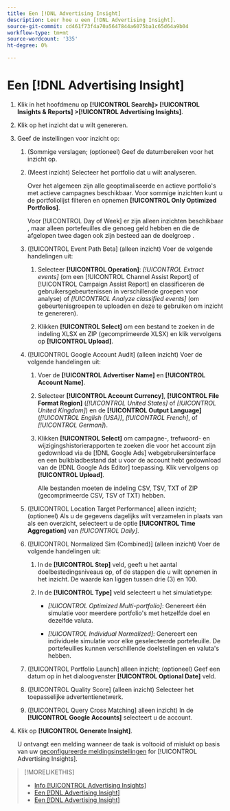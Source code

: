 ```yaml
---
title: Een [!DNL Advertising Insight]
description: Leer hoe u een [!DNL Advertising Insight].
source-git-commit: cd461f73f4a70a5647844a6075ba1c65d64a9b04
workflow-type: tm+mt
source-wordcount: '335'
ht-degree: 0%

---
```


# Een [!DNL Advertising Insight]

1. Klik in het hoofdmenu op **[!UICONTROL Search]> [!UICONTROL Insights & Reports] >[!UICONTROL Advertising Insights]**.

2. Klik op het inzicht dat u wilt genereren.

3. Geef de instellingen voor inzicht op:

   1. (Sommige verslagen; (optioneel) Geef de datumbereiken voor het inzicht op.

   2. (Meest inzicht) Selecteer het portfolio dat u wilt analyseren.

      Over het algemeen zijn alle geoptimaliseerde en actieve portfolio&#39;s met actieve campagnes beschikbaar. Voor sommige inzichten kunt u de portfoliolijst filteren en opnemen **[!UICONTROL Only Optimized Portfolios]**.

      Voor [!UICONTROL Day of Week] er zijn alleen inzichten beschikbaar , maar alleen portefeuilles die genoeg geld hebben en die de afgelopen twee dagen ook zijn besteed aan de doelgroep .

   3. ([!UICONTROL Event Path Beta] (alleen inzicht) Voer de volgende handelingen uit:

      1. Selecteer **[!UICONTROL Operation]**: *[!UICONTROL Extract events]* (om een [!UICONTROL Channel Assist Report] of [!UICONTROL Campaign Assist Report] en classificeren de gebruikersgebeurtenissen in verschillende groepen voor analyse) of *[!UICONTROL Analyze classified events]* (om gebeurtenisgroepen te uploaden en deze te gebruiken om inzicht te genereren).

      1. Klikken **[!UICONTROL Select]** om een bestand te zoeken in de indeling XLSX en ZIP (gecomprimeerde XLSX) en klik vervolgens op **[!UICONTROL Upload]**.
   4. ([!UICONTROL Google Account Audit] (alleen inzicht) Voer de volgende handelingen uit:

      1. Voer de **[!UICONTROL Advertiser Name]** en **[!UICONTROL Account Name]**.

      1. Selecteer **[!UICONTROL Account Currency]**, **[!UICONTROL File Format Region]** (*[!UICONTROL United States]* of *[!UICONTROL United Kingdom]*) en de **[!UICONTROL Output Language]** (*[!UICONTROL English (USA)]*, *[!UICONTROL French]*, of *[!UICONTROL German]*).

      1. Klikken **[!UICONTROL Select]** om campagne-, trefwoord- en wijzigingshistorierapporten te zoeken die voor het account zijn gedownload via de [!DNL Google Ads] webgebruikersinterface en een bulkbladbestand dat u voor de account hebt gedownload van de [!DNL Google Ads Editor] toepassing. Klik vervolgens op **[!UICONTROL Upload]**.

         Alle bestanden moeten de indeling CSV, TSV, TXT of ZIP (gecomprimeerde CSV, TSV of TXT) hebben.
   5. ([!UICONTROL Location Target Performance] alleen inzicht; (optioneel) Als u de gegevens dagelijks wilt verzamelen in plaats van als een overzicht, selecteert u de optie **[!UICONTROL Time Aggregation]** van *[!UICONTROL Daily]*.

   6. ([!UICONTROL Normalized Sim (Combined)] (alleen inzicht) Voer de volgende handelingen uit:

      1. In de **[!UICONTROL Step]** veld, geeft u het aantal doelbestedingsniveaus op, of de stappen die u wilt opnemen in het inzicht. De waarde kan liggen tussen drie (3) en 100.

      1. In de **[!UICONTROL Type]** veld selecteert u het simulatietype:

         * *[!UICONTROL Optimized Multi-portfolio]*: Genereert één simulatie voor meerdere portfolio&#39;s met hetzelfde doel en dezelfde valuta.

         * *[!UICONTROL Individual Normalized]*: Genereert een individuele simulatie voor elke geselecteerde portefeuille. De portefeuilles kunnen verschillende doelstellingen en valuta&#39;s hebben.
   7. ([!UICONTROL Portfolio Launch] alleen inzicht; (optioneel) Geef een datum op in het dialoogvenster **[!UICONTROL Optional Date]** veld.

   8. ([!UICONTROL Quality Score] (alleen inzicht) Selecteer het toepasselijke advertentienetwerk.

   9. ([!UICONTROL Query Cross Matching] alleen inzicht) In de **[!UICONTROL Google Accounts]** selecteert u de account.




4. Klik op **[!UICONTROL Generate Insight]**.

   U ontvangt een melding wanneer de taak is voltooid of mislukt op basis van uw [geconfigureerde meldingsinstellingen](/help/search-social-commerce/notifications/notification-edit.md) for [!UICONTROL Advertising Insights].

>[!MORELIKETHIS]
>
>* [Info [!UICONTROL Advertising Insights]](insight-about.md)
>* [Een [!DNL Advertising Insight]](insight-view-save.md)
>* [Een [!DNL Advertising Insight]](insight-delete.md)


